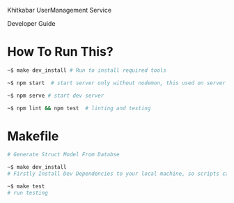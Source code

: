 Khitkabar UserManagement Service



Developer Guide

# How To Run This?
```bash
~$ make dev_install # Run to install required tools

~$ npm start  # start server only without nodemon, this used on server

~$ npm serve # start dev server

~$ npm lint && npm test  # linting and testing
```


#  Makefile
```bash
# Generate Struct Model From Databse

~$ make dev_install
# Firstly Install Dev Dependencies to your local machine, so scripts can run.

~$ make test
# run testing

```
